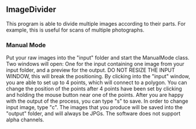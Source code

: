 ## ImageDivider
This program is able to divide multiple images according to their parts.
For example, this is useful for scans of multiple photographs.

### Manual Mode
Put your raw images into the "input" folder and start the ManualMode class. Two windows will open: One for the input containing one image from your input folder, and a preview for the output.
DO NOT RESIZE THE INPUT WINDOW, this will break the positioning.
By clicking into the "input" window, you are able to set up to 4 points, which will connect to a polygon. You can change the position of the points after 4 points have been set by clicking and holding the mouse button near one of the points.
After you are happy with the output of the process, you can type "s" to save. In order to change input image, type "c".
The images that you produce will be saved into the "output" folder, and will always be JPGs.
The software does not support alpha channels.
